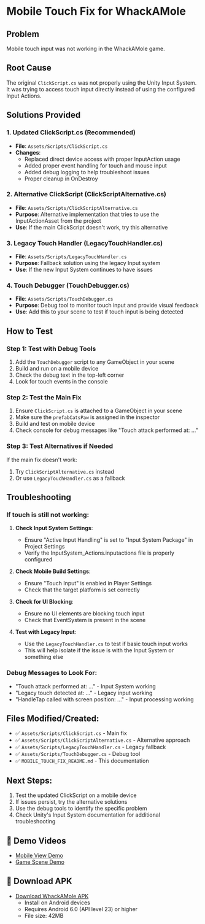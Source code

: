 # Mobile Touch Fix for WhackAMole

## Problem
Mobile touch input was not working in the WhackAMole game.

## Root Cause
The original `ClickScript.cs` was not properly using the Unity Input System. It was trying to access touch input directly instead of using the configured Input Actions.

## Solutions Provided

### 1. Updated ClickScript.cs (Recommended)
- **File**: `Assets/Scripts/ClickScript.cs`
- **Changes**: 
  - Replaced direct device access with proper InputAction usage
  - Added proper event handling for touch and mouse input
  - Added debug logging to help troubleshoot issues
  - Proper cleanup in OnDestroy

### 2. Alternative ClickScript (ClickScriptAlternative.cs)
- **File**: `Assets/Scripts/ClickScriptAlternative.cs`
- **Purpose**: Alternative implementation that tries to use the InputActionAsset from the project
- **Use**: If the main ClickScript doesn't work, try this alternative

### 3. Legacy Touch Handler (LegacyTouchHandler.cs)
- **File**: `Assets/Scripts/LegacyTouchHandler.cs`
- **Purpose**: Fallback solution using the legacy Input system
- **Use**: If the new Input System continues to have issues

### 4. Touch Debugger (TouchDebugger.cs)
- **File**: `Assets/Scripts/TouchDebugger.cs`
- **Purpose**: Debug tool to monitor touch input and provide visual feedback
- **Use**: Add this to your scene to test if touch input is being detected

## How to Test

### Step 1: Test with Debug Tools
1. Add the `TouchDebugger` script to any GameObject in your scene
2. Build and run on a mobile device
3. Check the debug text in the top-left corner
4. Look for touch events in the console

### Step 2: Test the Main Fix
1. Ensure `ClickScript.cs` is attached to a GameObject in your scene
2. Make sure the `prefabCatsPaw` is assigned in the inspector
3. Build and test on mobile device
4. Check console for debug messages like "Touch attack performed at: ..."

### Step 3: Test Alternatives if Needed
If the main fix doesn't work:
1. Try `ClickScriptAlternative.cs` instead
2. Or use `LegacyTouchHandler.cs` as a fallback

## Troubleshooting

### If touch is still not working:

1. **Check Input System Settings**:
   - Ensure "Active Input Handling" is set to "Input System Package" in Project Settings
   - Verify the InputSystem_Actions.inputactions file is properly configured

2. **Check Mobile Build Settings**:
   - Ensure "Touch Input" is enabled in Player Settings
   - Check that the target platform is set correctly

3. **Check for UI Blocking**:
   - Ensure no UI elements are blocking touch input
   - Check that EventSystem is present in the scene

4. **Test with Legacy Input**:
   - Use the `LegacyTouchHandler.cs` to test if basic touch input works
   - This will help isolate if the issue is with the Input System or something else

### Debug Messages to Look For:
- "Touch attack performed at: ..." - Input System working
- "Legacy touch detected at: ..." - Legacy input working
- "HandleTap called with screen position: ..." - Input processing working

## Files Modified/Created:
- ✅ `Assets/Scripts/ClickScript.cs` - Main fix
- ✅ `Assets/Scripts/ClickScriptAlternative.cs` - Alternative approach
- ✅ `Assets/Scripts/LegacyTouchHandler.cs` - Legacy fallback
- ✅ `Assets/Scripts/TouchDebugger.cs` - Debug tool
- ✅ `MOBILE_TOUCH_FIX_README.md` - This documentation

## Next Steps:
1. Test the updated ClickScript on a mobile device
2. If issues persist, try the alternative solutions
3. Use the debug tools to identify the specific problem
4. Check Unity's Input System documentation for additional troubleshooting

## 🎥 Demo Videos
- [Mobile View Demo](https://www.youtube.com/shorts/f4cbeLavxGU)
- [Game Scene Demo](https://youtu.be/PiZ41cp9qWs)

## 📱 Download APK
- [Download WhackAMole APK](catpawmouse.apk)
  - Install on Android devices
  - Requires Android 6.0 (API level 23) or higher
  - File size: 42MB
